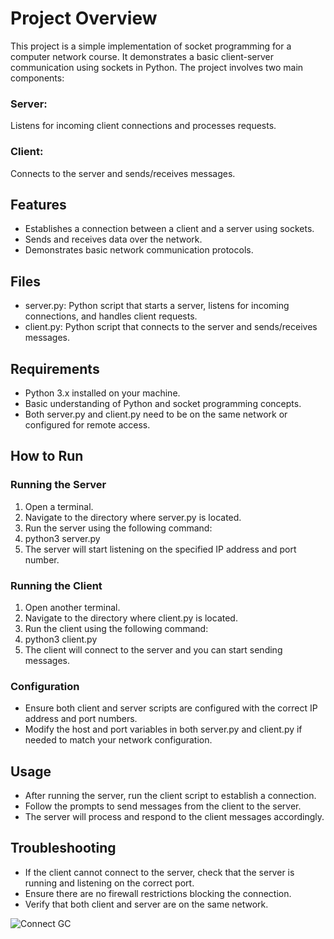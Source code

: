 # Project Overview
This project is a simple implementation of socket programming for a computer network course. It demonstrates a basic client-server communication using sockets in Python.
The project involves two main components:

### Server: 
Listens for incoming client connections and processes requests.
### Client: 
Connects to the server and sends/receives messages.

## Features
- Establishes a connection between a client and a server using sockets.
- Sends and receives data over the network.
- Demonstrates basic network communication protocols.

## Files
- server.py: Python script that starts a server, listens for incoming connections, and handles client requests.
- client.py: Python script that connects to the server and sends/receives messages.

## Requirements
- Python 3.x installed on your machine.
- Basic understanding of Python and socket programming concepts.
- Both server.py and client.py need to be on the same network or configured for remote access.

## How to Run

### Running the Server
1. Open a terminal.
2. Navigate to the directory where server.py is located.
3. Run the server using the following command:
4. python3 server.py
5. The server will start listening on the specified IP address and port number.

### Running the Client
1. Open another terminal.
2. Navigate to the directory where client.py is located.
3. Run the client using the following command:
4. python3 client.py
5. The client will connect to the server and you can start sending messages.

### Configuration
- Ensure both client and server scripts are configured with the correct IP address and port numbers.
- Modify the host and port variables in both server.py and client.py if needed to match your network configuration.

## Usage
- After running the server, run the client script to establish a connection.
- Follow the prompts to send messages from the client to the server.
- The server will process and respond to the client messages accordingly.

## Troubleshooting
- If the client cannot connect to the server, check that the server is running and listening on the correct port.
- Ensure there are no firewall restrictions blocking the connection.
- Verify that both client and server are on the same network.

![Connect GC](https://github.com/user-attachments/assets/75c2ec7c-0a23-4cd6-bff5-237cf80cdce6)

